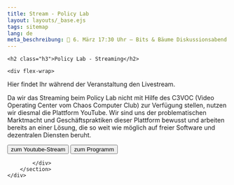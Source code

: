 ```yaml
---
title: Stream - Policy Lab
layout: layouts/_base.ejs
tags: sitemap
lang: de
meta_beschreibung: 📅 6. März 17:30 Uhr – Bits & Bäume Diskussionsabend zu resilienten digitalen Infrastrukturen. 
---
```



<section class="max-w-6xl">

	<h2 class="h3">Policy Lab - Streaming</h2>

	<div flex-wrap>

Hier findet Ihr während der Veranstaltung den Livestream.

Da wir das Streaming beim Policy Lab nicht mit Hilfe des C3VOC (Video Operating Center vom Chaos Computer Club) zur Verfügung stellen, nutzen wir diesmal die Plattform YouTube. Wir sind uns der problematischen Marktmacht und Geschäftspraktiken dieser Plattform bewusst und arbeiten bereits an einer Lösung, die so weit wie möglich auf freier Software und dezentralen Diensten beruht.


<a href="https://youtu.be/12ooVJ_S6PM"><button class="btn-dark">zum Youtube-Stream</button></a>
<a href="/posts/policy-lab-2025-digitale-souveraenitaet-fuer-eine-wehrhafte-demokratie/"><button class="btn-dark">zum Programm</button></a>


			</div>
		</section>
	</div>
